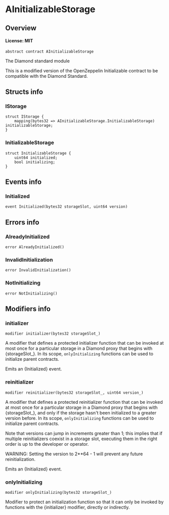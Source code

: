 # AInitializableStorage

## Overview

#### License: MIT

```solidity
abstract contract AInitializableStorage
```

The Diamond standard module

This is a modified version of the OpenZeppelin Initializable contract to be compatible
with the Diamond Standard.
## Structs info

### IStorage

```solidity
struct IStorage {
	mapping(bytes32 => AInitializableStorage.InitializableStorage) initializableStorage;
}
```


### InitializableStorage

```solidity
struct InitializableStorage {
	uint64 initialized;
	bool initializing;
}
```


## Events info

### Initialized

```solidity
event Initialized(bytes32 storageSlot, uint64 version)
```


## Errors info

### AlreadyInitialized

```solidity
error AlreadyInitialized()
```


### InvalidInitialization

```solidity
error InvalidInitialization()
```


### NotInitializing

```solidity
error NotInitializing()
```


## Modifiers info

### initializer

```solidity
modifier initializer(bytes32 storageSlot_)
```

A modifier that defines a protected initializer function that can be invoked at most
once for a particular storage in a Diamond proxy that begins with {storageSlot_}.
In its scope, `onlyInitializing` functions can be used to initialize parent contracts.

Emits an {Initialized} event.
### reinitializer

```solidity
modifier reinitializer(bytes32 storageSlot_, uint64 version_)
```

A modifier that defines a protected reinitializer function that can be invoked at most once
for a particular storage in a Diamond proxy that begins with {storageSlot_},
and only if the storage hasn't been initialized to a greater version before.
In its scope, `onlyInitializing` functions can be used to initialize parent contracts.

Note that versions can jump in increments greater than 1; this implies that if multiple reinitializers coexist in
a storage slot, executing them in the right order is up to the developer or operator.

WARNING: Setting the version to 2**64 - 1 will prevent any future reinitialization.

Emits an {Initialized} event.
### onlyInitializing

```solidity
modifier onlyInitializing(bytes32 storageSlot_)
```

Modifier to protect an initialization function so that it can only be invoked by functions with the
{initializer} modifier, directly or indirectly.